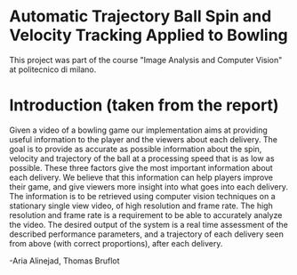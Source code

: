 # Automatic Trajectory Ball Spin and Velocity Tracking Applied to Bowling

This project was part of the course "Image Analysis and Computer Vision" at politecnico di milano. 


# Introduction (taken from the report)
Given a video of a bowling game our implementation aims at providing useful information to
the player and the viewers about each delivery. The goal is to provide as accurate as possible
information about the spin, velocity and trajectory of the ball at a processing speed that is as low as
possible. These three factors give the most important information about each delivery. We believe
that this information can help players improve their game, and give viewers more insight into what
goes into each delivery.
The information is to be retrieved using computer vision techniques on a stationary single view
video, of high resolution and frame rate. The high resolution and frame rate is a requirement to be
able to accurately analyze the video. The desired output of the system is a real time assessment
of the described performance parameters, and a trajectory of each delivery seen from above (with
correct proportions), after each delivery.


-Aria Alinejad, Thomas Bruflot
